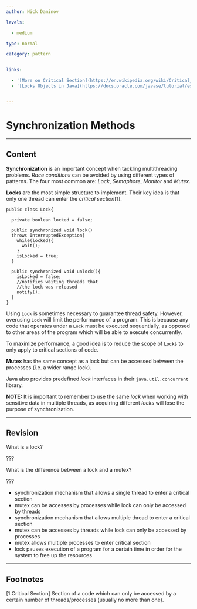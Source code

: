 ```yaml
---
author: Nick Daminov

levels:

  - medium

type: normal

category: pattern


links:

  - '[More on Critical Section](https://en.wikipedia.org/wiki/Critical_section){website}'
  - '[Locks Objects in Java](https://docs.oracle.com/javase/tutorial/essential/concurrency/newlocks.html){website}'


---
```


# Synchronization Methods

---
## Content

**Synchronization** is an important concept when tackling multithreading problems. *Race conditions* can be avoided by using different types of patterns. The four most common are: *Lock*, *Semaphore*, *Monitor* and *Mutex*.

**Locks** are the most simple structure to implement. Their key idea is that only one thread can enter the *critical section*[1].    

```
public class Lock{

  private boolean locked = false;

  public synchronized void lock()
  throws InterruptedException{
    while(locked){
      wait();
    }
    isLocked = true;
  }

  public synchronized void unlock(){
    isLocked = false;
    //notifies waiting threads that
    //the lock was released
    notify();
  }
}
```
Using `Lock` is sometimes necessary to guarantee thread safety. However, overusing `Lock` will limit the performance of a program. This is because any code that operates under a `Lock` must be executed sequentially, as opposed to other areas of the program which will be able to execute concurrently.

To maximize performance, a good idea is to reduce the scope of `Lock`s to only apply to critical sections of code.

**Mutex** has the same concept as a lock but can be accessed between the processes (i.e. a wider range lock).

Java also provides predefined *lock* interfaces in their `java.util.concurrent` library.

**NOTE:** It is important to remember to use the same *lock* when working with sensitive data in multiple threads, as acquiring different *locks* will lose the purpose of synchronization.

---
## Revision

What is a lock?

???

What is the difference between a lock and a mutex?

???


* synchronization mechanism that allows a single thread to enter a critical section
* mutex can be accesses by processes while lock can only be accessed by threads
* synchronization mechanism that allows multiple thread to enter a critical section
* mutex can be accesses by threads while lock can only be accessed by processes
* mutex allows multiple processes to enter critical section
* lock pauses execution of a program for a certain time in order for the system to free up the resources

---
## Footnotes
[1:Critical Section]
Section of a code which can only be accessed by a certain number of threads/processes (usually no more than one).
 
